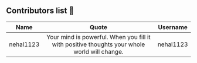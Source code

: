 ## Contributors list 📝

| Name | Quote | Username |
|:------:|:--------:|:---------:|
nehal1123 | Your mind is powerful. When you fill it with positive thoughts your whole world will change. | nehal1123
